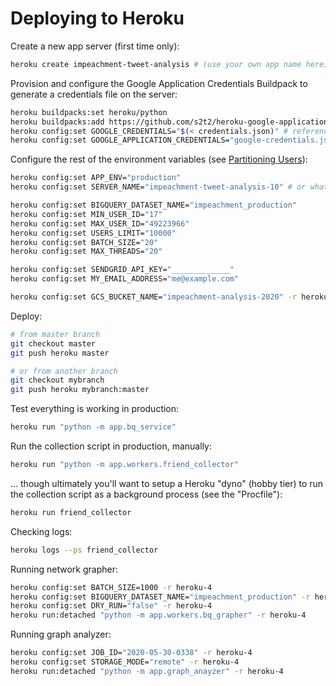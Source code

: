 # Deploying to Heroku

Create a new app server (first time only):

```sh
heroku create impeachment-tweet-analysis # (use your own app name here)
```

Provision and configure the Google Application Credentials Buildpack to generate a credentials file on the server:

```sh
heroku buildpacks:set heroku/python
heroku buildpacks:add https://github.com/s2t2/heroku-google-application-credentials-buildpack
heroku config:set GOOGLE_CREDENTIALS="$(< credentials.json)" # references local creds
heroku config:set GOOGLE_APPLICATION_CREDENTIALS="google-credentials.json"
```

Configure the rest of the environment variables (see [Partitioning Users](/NOTES.md#partitioning-users)):

```sh
heroku config:set APP_ENV="production"
heroku config:set SERVER_NAME="impeachment-tweet-analysis-10" # or whatever yours is called

heroku config:set BIGQUERY_DATASET_NAME="impeachment_production"
heroku config:set MIN_USER_ID="17"
heroku config:set MAX_USER_ID="49223966"
heroku config:set USERS_LIMIT="10000"
heroku config:set BATCH_SIZE="20"
heroku config:set MAX_THREADS="20"

heroku config:set SENDGRID_API_KEY="_____________"
heroku config:set MY_EMAIL_ADDRESS="me@example.com"

heroku config:set GCS_BUCKET_NAME="impeachment-analysis-2020" -r heroku-4

```

Deploy:

```sh
# from master branch
git checkout master
git push heroku master

# or from another branch
git checkout mybranch
git push heroku mybranch:master
```

Test everything is working in production:

```sh
heroku run "python -m app.bq_service"
```

Run the collection script in production, manually:

```sh
heroku run "python -m app.workers.friend_collector"
```

... though ultimately you'll want to setup a Heroku "dyno" (hobby tier) to run the collection script as a background process (see the "Procfile"):

```sh
heroku run friend_collector
```

Checking logs:

```sh
heroku logs --ps friend_collector
```

Running network grapher:

```sh
heroku config:set BATCH_SIZE=1000 -r heroku-4
heroku config:set BIGQUERY_DATASET_NAME="impeachment_production" -r heroku-4
heroku config:set DRY_RUN="false" -r heroku-4
heroku run:detached "python -m app.workers.bq_grapher" -r heroku-4
```

Running graph analyzer:

```sh
heroku config:set JOB_ID="2020-05-30-0338" -r heroku-4
heroku config:set STORAGE_MODE="remote" -r heroku-4
heroku run:detached "python -m app.graph_anayzer" -r heroku-4
```
